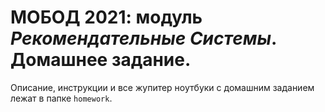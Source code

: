 # МОБОД 2021: модуль _Рекомендательные Системы_. Домашнее задание.

Описание, инструкции и все жупитер ноутбуки с домашним заданием лежат в папке `homework`.